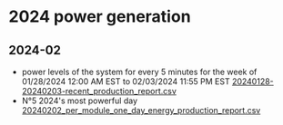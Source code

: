 # 2024 power generation

## 2024-02

* power levels of the system for every 5 minutes for the week of 01/28/2024 12:00 AM EST to 02/03/2024 11:55 PM EST [20240128-20240203-recent_production_report.csv](./20240128-20240203-recent_production_report.csv)
* N°5 2024's most powerful day [20240202_per_module_one_day_energy_production_report.csv](./20240202_per_module_one_day_energy_production_report.csv)
